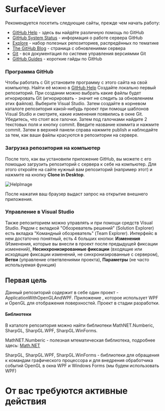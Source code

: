 # SurfaceViever
Рекомендуется посетить следующие сайты, прежде чем начать работу:
  * [GitHub Help](https://help.github.com/) - здесь вы найдёте различную помощь по GitHub
  * [GitHub System Status](https://status.github.com/) - информация о работе сервера GitHub
  * [Explore](https://github.com/explore) - набор полезных репозиториев, распредённых по тематике
  * [The GitHub Blog](https://github.com/blog) - страница с обновлениями сервера
  * [Git](http://git-scm.com/) - вся документация по системе управления версиямми Git
  * [GitHub Guides](https://guides.github.com/) - короткие гайды по GitHub

### Программа GitHub
Чтобы работать с Git установите программу с этого сайта на свой компьютер. Найти её можно в [GitHub Help](https://help.github.com/) Создайте локально первый репозиторий. При создании можно выбрать какие файлы будет игнорировать Git (игнорировать - значит не следить за обновлением этих файлов). Выберите Visual Studio. Затем создайте в корневом каталоге репозитория какой-нибудь проект при помощи шаблонов Visual Studio и смотрите, какие изменения появились в окне Git. Убедитесь, что стоят все галочки. Затем под галочками найдите 2 текстовых поля и кнопку commit. Введите название коммита и нажмите commit. Затем в верхней панели справа нажмите publish и наблюдайте за тем, как ваши файлы красуются в репозитории на сервере.

### Загрузка репозитория на компьютер
После того, как вы установили приложение GitHub, вы можете с его помощью загрузить репозиторий с сервера к себе на компьютер. Для этого откройте на сайте нужный вам репозиторий (например этот) и нажмите на кнопку **Clone in Desktop**.

![HelpImage](https://github.com/MechanicsFromUSU/FirstTeamRepo/blob/master/help_clone.png)

После нажатия ваш браузер выдаст запрос на открытие внешнего приложения.

### Управление в Visual Studio
Также репозиторием можно управлять и при помощи средств Visual Studio. Рядом с вкладкой "Обозреватель решений" (Solution Explorer) есть вкладка "Командный обозреватель" (Team Explorer). Интерфейс в нем достаточно понятный, есть 4 больших кнопки: **Изменения** (Изменения, которые вы внесли в проект после предыдущей фиксации изменений), **Несинхронизированные фиксации** (входящие или исходящие фиксации изменений, не синхронизированные с сервером), **Ветви** (управление ответвлениями проекта), **Параметры** (не часто используемая функция)

## Первая цель
Данный репозиторий содержит в себе один проект - ApplicationWithOpenGLAndWPF. Приложение , которое использует WPF и OpenGL для отображения поверхностей. Проект в стадии разработки.

#### Библиотеки
В каталоге репозитория можно найти библиотеки MathNET.Numberic, SharpGL, SharpGL.WPF, SharpGL.WinForms.

MathNET.Numberic - полезная мтематическая библиотека, подробнее здесь: [Math.NET](http://www.mathdotnet.com/)

SharpGL, SharpGL.WPF, SharpGL.WinForms - библиотеки для обращения к командам графического процессора и для внедрения обработчика событий OpenGL в окна WPF и Windows Forms (мы будем использовать WPF)

# От вас требуются активные действия
